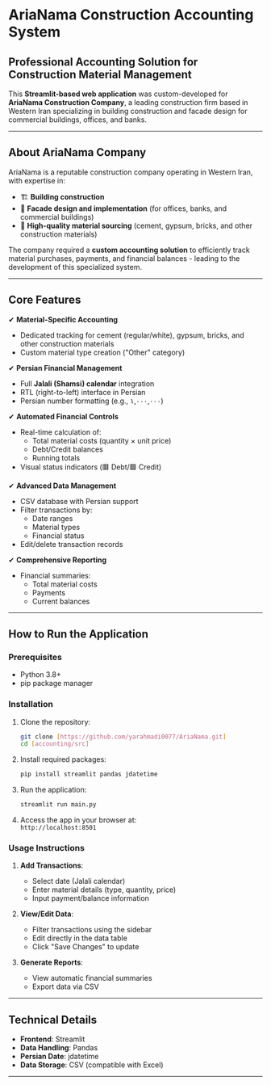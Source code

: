 # **AriaNama Construction Accounting System**  

## **Professional Accounting Solution for Construction Material Management**  

This **Streamlit-based web application** was custom-developed for **AriaNama Construction Company**, a leading construction firm based in Western Iran specializing in building construction and facade design for commercial buildings, offices, and banks.  

---

## **About AriaNama Company**  
AriaNama is a reputable construction company operating in Western Iran, with expertise in:  
- 🏗️ **Building construction**  
- 🏢 **Facade design and implementation** (for offices, banks, and commercial buildings)  
- 🧱 **High-quality material sourcing** (cement, gypsum, bricks, and other construction materials)  

The company required a **custom accounting solution** to efficiently track material purchases, payments, and financial balances - leading to the development of this specialized system.  

---

## **Core Features**  

✔ **Material-Specific Accounting**  
- Dedicated tracking for cement (regular/white), gypsum, bricks, and other construction materials  
- Custom material type creation ("Other" category)  

✔ **Persian Financial Management**  
- Full **Jalali (Shamsi) calendar** integration  
- RTL (right-to-left) interface in Persian  
- Persian number formatting (e.g., ۱,۰۰۰,۰۰۰)  

✔ **Automated Financial Controls**  
- Real-time calculation of:  
  - Total material costs (quantity × unit price)  
  - Debt/Credit balances  
  - Running totals  
- Visual status indicators (🟥 Debt/🟩 Credit)  

✔ **Advanced Data Management**  
- CSV database with Persian support  
- Filter transactions by:  
  - Date ranges  
  - Material types  
  - Financial status  
- Edit/delete transaction records  

✔ **Comprehensive Reporting**  
- Financial summaries:  
  - Total material costs  
  - Payments  
  - Current balances  

---

## **How to Run the Application**  

### **Prerequisites**  
- Python 3.8+  
- pip package manager  

### **Installation**  
1. Clone the repository:  
   ```bash
   git clone [https://github.com/yarahmadi0077/AriaNama.git]
   cd [accounting/src]
   ```

2. Install required packages:  
   ```bash
   pip install streamlit pandas jdatetime
   ```

3. Run the application:  
   ```bash
   streamlit run main.py
   ```

4. Access the app in your browser at:  
   `http://localhost:8501`

### **Usage Instructions**  
1. **Add Transactions**:  
   - Select date (Jalali calendar)  
   - Enter material details (type, quantity, price)  
   - Input payment/balance information  

2. **View/Edit Data**:  
   - Filter transactions using the sidebar  
   - Edit directly in the data table  
   - Click "Save Changes" to update  

3. **Generate Reports**:  
   - View automatic financial summaries  
   - Export data via CSV  

---

## **Technical Details**  
- **Frontend**: Streamlit  
- **Data Handling**: Pandas  
- **Persian Date**: jdatetime  
- **Data Storage**: CSV (compatible with Excel)  

---
